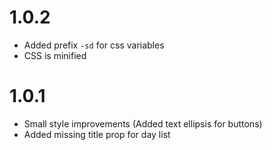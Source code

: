 # 1.0.2

- Added prefix `-sd` for css variables
- CSS is minified

# 1.0.1

- Small style improvements (Added text ellipsis for buttons)
- Added missing title prop for day list
